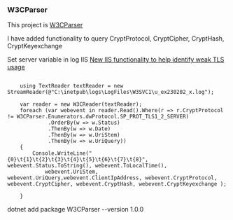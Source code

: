 ### W3CParser

This project is [W3CParser](https://github.com/AlexNolasco/SO32120528) 

I have added functionality to query CryptProtocol, CryptCipher, CryptHash, CryptKeyexchange

Set server variable in log IIS [New IIS functionality to help identify weak TLS usage](https://www.microsoft.com/en-us/security/blog/2017/09/07/new-iis-functionality-to-help-identify-weak-tls-usage/)


```

	using TextReader textReader = new StreamReader(@"C:\inetpub\logs\LogFiles\W3SVC1\u_ex230202_x.log");
	
	var reader = new W3CReader(textReader);
	foreach (var webevent in reader.Read().Where(r => r.CryptProtocol != W3CParser.Enumerators.dwProtocol.SP_PROT_TLS1_2_SERVER)
			 .OrderBy(w => w.Status)
			 .ThenBy(w => w.Date)
			 .ThenBy(w => w.UriStem)
			 .ThenBy(w => w.UriQuery))
	{
		Console.WriteLine("{0}\t{1}\t{2}\t{3}\t{4}\t{5}\t{6}\t{7}\t{8}", webevent.Status.ToString(), webevent.ToLocalTime(),
			webevent.UriStem, webevent.UriQuery,webevent.ClientIpAddress, webevent.CryptProtocol, webevent.CryptCipher, webevent.CryptHash, webevent.CryptKeyexchange );
			
	}

```


dotnet add package W3CParser --version 1.0.0


